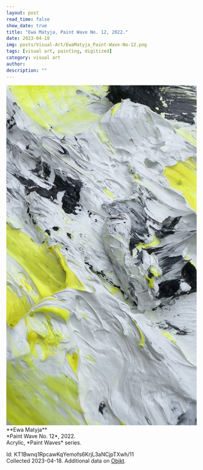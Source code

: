 ```yaml
---
layout: post
read_time: false
show_date: true
title: "Ewa Matyja, Paint Wave No. 12, 2022."
date: 2023-04-18
img: posts/Visual-Art/EwaMatyja_Paint-Wave-No-12.png
tags: [visual art, painting, digitized]
category: visual art
author: 
description: ""
---
```


<img src='./assets/img/posts/Visual-Art/EwaMatyja_Paint-Wave-No-12.png'>

<br>
**Ewa Matyja**
<br>*Paint Wave No. 12*, 2022.
<br>Acrylic, *Paint Waves* series.

 <div class="page-separator"></div>

Id: KT1Bwnq1RpcawKqYemofs6KrjL3aNCjpTXwh/11
<br>Collected 2023-04-18. Additional data on [Objkt](https://objkt.com/tokens/KT1Bwnq1RpcawKqYemofs6KrjL3aNCjpTXwh/11).
